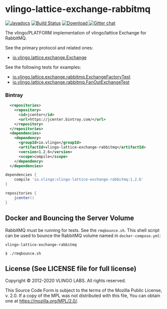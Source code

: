 # vlingo-lattice-exchange-rabbitmq

[![Javadocs](http://javadoc.io/badge/io.vlingo/vlingo-lattice-exchange-rabbitmq.svg?color=brightgreen)](http://javadoc.io/doc/io.vlingo/vlingo-lattice-exchange-rabbitmq) [![Build Status](https://travis-ci.org/vlingo/vlingo-lattice-exchange-rabbitmq.svg?branch=master)](https://travis-ci.org/vlingo/vlingo-lattice-exchange-rabbitmq) [ ![Download](https://api.bintray.com/packages/vlingo/vlingo-platform-java/vlingo-lattice-exchange-rabbitmq/images/download.svg) ](https://bintray.com/vlingo/vlingo-platform-java/vlingo-lattice-exchange-rabbitmq/_latestVersion) [![Gitter chat](https://badges.gitter.im/gitterHQ/gitter.png)](https://gitter.im/vlingo-platform-java/lattice)


The vlingo/PLATFORM implementation of vlingo/lattice Exchange for RabbitMQ.

See the primary protocol and related ones:
- [io.vlingo.lattice.exchange.Exchange](https://github.com/vlingo/vlingo-lattice/blob/master/src/main/java/io/vlingo/lattice/exchange/Exchange.java)

See the following tests for examples:
- [io.vlingo.lattice.exchange.rabbitmq.ExchangeFactoryTest](https://github.com/vlingo/vlingo-lattice-exchange-rabbitmq/blob/master/src/test/java/io/vlingo/lattice/exchange/rabbitmq/ExchangeFactoryTest.java)
- [io.vlingo.lattice.exchange.rabbitmq.FanOutExchangeTest](https://github.com/vlingo/vlingo-lattice-exchange-rabbitmq/blob/master/src/test/java/io/vlingo/lattice/exchange/rabbitmq/FanOutExchangeTest.java)

### Bintray

```xml
  <repositories>
    <repository>
      <id>jcenter</id>
      <url>https://jcenter.bintray.com/</url>
    </repository>
  </repositories>
  <dependencies>
    <dependency>
      <groupId>io.vlingo</groupId>
      <artifactId>vlingo-lattice-exchange-rabbitmq</artifactId>
      <version>1.2.6</version>
      <scope>compile</scope>
    </dependency>
  </dependencies>
```

```gradle
dependencies {
    compile 'io.vlingo:vlingo-lattice-exchange-rabbitmq:1.2.6'
}

repositories {
    jcenter()
}
```

## Docker and Bouncing the Server Volume
RabbitMQ must be running for tests. See the `rmqbounce.sh`. This shell script can be used to bounce the RabbitMQ volume named in `docker-compose.yml`:

  `vlingo-lattice-exchange-rabbitmq`

`$ ./rmqbounce.sh`


License (See LICENSE file for full license)
-------------------------------------------
Copyright © 2012-2020 VLINGO LABS. All rights reserved.

This Source Code Form is subject to the terms of the
Mozilla Public License, v. 2.0. If a copy of the MPL
was not distributed with this file, You can obtain
one at https://mozilla.org/MPL/2.0/.
